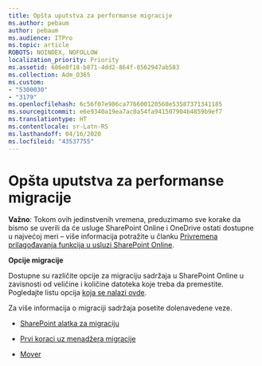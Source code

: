```yaml
---
title: Opšta uputstva za performanse migracije
ms.author: pebaum
author: pebaum
ms.audience: ITPro
ms.topic: article
ROBOTS: NOINDEX, NOFOLLOW
localization_priority: Priority
ms.assetid: 686e8f18-b871-4dd2-864f-8562947ab583
ms.collection: Adm_O365
ms.custom:
- "5300030"
- "3179"
ms.openlocfilehash: 6c56f07e986ca776600120560e53587371341185
ms.sourcegitcommit: e6e9340a19ea7ac0a54fa941507904b4859b9ef7
ms.translationtype: HT
ms.contentlocale: sr-Latn-RS
ms.lasthandoff: 04/16/2020
ms.locfileid: "43537755"
---
```

# <a name="general-migration-performance-guidance"></a>Opšta uputstva za performanse migracije


**Važno**: Tokom ovih jedinstvenih vremena, preduzimamo sve korake da bismo se uverili da će usluge SharePoint Online i OneDrive ostati dostupne u najvećoj meri – više informacija potražite u članku [Privremena prilagođavanja funkcija u usluzi SharePoint Online](https://aka.ms/ODSPAdjustments).

**Opcije migracije**

Dostupne su različite opcije za migraciju sadržaja u SharePoint Online u zavisnosti od veličine i količine datoteka koje treba da premestite. Pogledajte listu opcija [koja se nalazi ovde](https://docs.microsoft.com/sharepointmigration/migrate-to-sharepoint-online).

Za više informacija o migraciji sadržaja posetite dolenavedene veze.

- [SharePoint alatka za migraciju](https://docs.microsoft.com/sharepointmigration/introducing-the-sharepoint-migration-tool)

- [Prvi koraci uz menadžera migracije](https://docs.microsoft.com/sharepointmigration/mm-get-started)

- [Mover](https://mover.io/)
